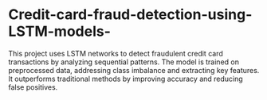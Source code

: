 # Credit-card-fraud-detection-using-LSTM-models-
This project uses LSTM networks to detect fraudulent credit card transactions by analyzing sequential patterns. The model is trained on preprocessed data, addressing class imbalance and extracting key features. It outperforms traditional methods by improving accuracy and reducing false positives.
